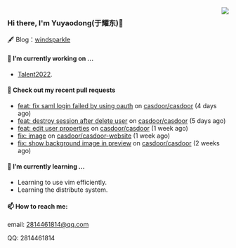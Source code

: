 <img align="right" src="https://github-readme-stats.vercel.app/api?username=leo220yuyaodog&show_icons=true&icon_color=805AD5&text_color=718096&bg_color=ffffff&hide_title=true" />

### Hi there, I'm Yuyaodong(于耀东)👋
🖋 Blog：[windsparkle](https://blog.windsparkle.top)
#### 🔭 I’m currently working on ...
- [Talent2022](https://github.com/casbin/Talent2022).

#### 🔨 Check out my recent pull requests

- [feat: fix saml login failed by using oauth](https://github.com/casdoor/casdoor/pull/1443) on [casdoor/casdoor](https://github.com/casdoor/casdoor) (4 days ago)
- [feat: destroy session after delete user](https://github.com/casdoor/casdoor/pull/1441) on [casdoor/casdoor](https://github.com/casdoor/casdoor) (5 days ago)
- [feat: edit user properties](https://github.com/casdoor/casdoor/pull/1435) on [casdoor/casdoor](https://github.com/casdoor/casdoor) (1 week ago)
- [fix: image](https://github.com/casdoor/casdoor-website/pull/426) on [casdoor/casdoor-website](https://github.com/casdoor/casdoor-website) (1 week ago)
- [fix: show background image in preview](https://github.com/casdoor/casdoor/pull/1425) on [casdoor/casdoor](https://github.com/casdoor/casdoor) (2 weeks ago)

#### 🌱 I’m currently learning ...
- Learning to use vim efficiently.
- Learning the distribute system.

#### 📫 How to reach me:
email: 2814461814@qq.com

QQ: 2814461814
